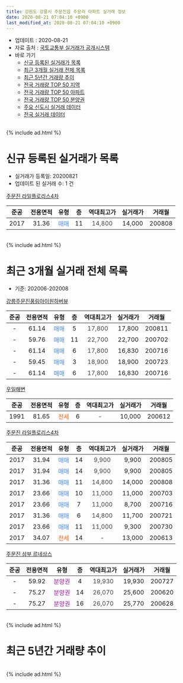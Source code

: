 ```yaml
---
title: 강원도 강릉시 주문진읍 주문리 아파트 실거래 정보
date: 2020-08-21 07:04:10 +0900
last_modified_at: 2020-08-21 07:04:10 +0900
---
```


* 업데이트 : 2020-08-21
* 자료 출처 : [국토교통부 실거래가 공개시스템](http://rt.molit.go.kr)
* 바로 가기
    * [신규 등록된 실거래가 목록](#신규-등록된-실거래가-목록)
    * [최근 3개월 실거래 전체 목록](#최근-3개월-실거래-전체-목록)
    * [최근 5년간 거래량 추이](#최근-5년간-거래량-추이)
    * [전국 거래량 TOP 50 지역](https://inasie.github.io/apt-trade-info/최근-3개월-전국에서-가장-거래가-많이-발생한-지역)
    * [전국 거래량 TOP 50 아파트](https://inasie.github.io/apt-trade-info/최근-3개월-전국에서-가장-거래가-많이-발생한-아파트)
    * [전국 거래량 TOP 50 분양권](https://inasie.github.io/apt-trade-info/최근-3개월-전국에서-가장-거래가-많이-발생한-분양권)
    * [주요 신도시 실거래 데이터](https://inasie.github.io/apt-trade-info/주요-신도시)
    * [전국 실거래 데이터](https://inasie.github.io/apt-trade-info/전국)
<br>
{% include ad.html %}
<br>

# 신규 등록된 실거래가 목록
* 실거래가 등록일: 20200821
* 업데이트 된 실거래 수: 1 건


[주문진 라일플로리스4차](https://search.naver.com/search.naver?query=%EA%B0%95%EC%9B%90%EB%8F%84+%EA%B0%95%EB%A6%89%EC%8B%9C+%EC%A3%BC%EB%AC%B8%EC%A7%84%EC%9D%8D+%EC%A3%BC%EB%AC%B8%EB%A6%AC+%EC%A3%BC%EB%AC%B8%EC%A7%84+%EB%9D%BC%EC%9D%BC%ED%94%8C%EB%A1%9C%EB%A6%AC%EC%8A%A44%EC%B0%A8)

|준공|전용면적|유형|층|역대최고가|실거래가|거래월|
|:---:|:---:|:---:|:---:|:---:|:---:|:---:|
|2017|31.36|<span style="color:#4285f3">매매</span>|11|<span style="color:#444444">14,800</span>|14,000|200808|


<br>
{% include ad.html %}
<br>

# 최근 3개월 실거래 전체 목록
* 기준: 202006-202008


[강릉주문진풍림아이원하버뷰](https://search.naver.com/search.naver?query=%EA%B0%95%EC%9B%90%EB%8F%84+%EA%B0%95%EB%A6%89%EC%8B%9C+%EC%A3%BC%EB%AC%B8%EC%A7%84%EC%9D%8D+%EC%A3%BC%EB%AC%B8%EB%A6%AC+%EA%B0%95%EB%A6%89%EC%A3%BC%EB%AC%B8%EC%A7%84%ED%92%8D%EB%A6%BC%EC%95%84%EC%9D%B4%EC%9B%90%ED%95%98%EB%B2%84%EB%B7%B0)

|준공|전용면적|유형|층|역대최고가|실거래가|거래월|
|:---:|:---:|:---:|:---:|:---:|:---:|:---:|
|-|61.14|<span style="color:#4285f3">매매</span>|5|<span style="color:#444444">17,800</span>|17,800|200811|
|-|59.76|<span style="color:#4285f3">매매</span>|11|<span style="color:#444444">22,700</span>|22,700|200702|
|-|61.14|<span style="color:#4285f3">매매</span>|6|<span style="color:#444444">17,800</span>|16,830|200716|
|-|59.45|<span style="color:#4285f3">매매</span>|3|<span style="color:#444444">18,900</span>|18,900|200723|
|-|61.14|<span style="color:#4285f3">매매</span>|6|<span style="color:#444444">17,800</span>|16,830|200716|

[우일해변](https://search.naver.com/search.naver?query=%EA%B0%95%EC%9B%90%EB%8F%84+%EA%B0%95%EB%A6%89%EC%8B%9C+%EC%A3%BC%EB%AC%B8%EC%A7%84%EC%9D%8D+%EC%A3%BC%EB%AC%B8%EB%A6%AC+%EC%9A%B0%EC%9D%BC%ED%95%B4%EB%B3%80)

|준공|전용면적|유형|층|역대최고가|실거래가|거래월|
|:---:|:---:|:---:|:---:|:---:|:---:|:---:|
|1991|81.65|<span style="color:#ff5a00">전세</span>|6|<span style="color:#444444">-</span>|10,000|200612|

[주문진 라일플로리스4차](https://search.naver.com/search.naver?query=%EA%B0%95%EC%9B%90%EB%8F%84+%EA%B0%95%EB%A6%89%EC%8B%9C+%EC%A3%BC%EB%AC%B8%EC%A7%84%EC%9D%8D+%EC%A3%BC%EB%AC%B8%EB%A6%AC+%EC%A3%BC%EB%AC%B8%EC%A7%84+%EB%9D%BC%EC%9D%BC%ED%94%8C%EB%A1%9C%EB%A6%AC%EC%8A%A44%EC%B0%A8)

|준공|전용면적|유형|층|역대최고가|실거래가|거래월|
|:---:|:---:|:---:|:---:|:---:|:---:|:---:|
|2017|31.94|<span style="color:#4285f3">매매</span>|14|<span style="color:#444444">9,900</span>|9,900|200805|
|2017|31.94|<span style="color:#4285f3">매매</span>|14|<span style="color:#444444">9,900</span>|9,900|200805|
|2017|31.36|<span style="color:#4285f3">매매</span>|11|<span style="color:#444444">14,800</span>|14,000|200808|
|2017|23.66|<span style="color:#4285f3">매매</span>|10|<span style="color:#444444">11,000</span>|11,000|200703|
|2017|23.66|<span style="color:#4285f3">매매</span>|7|<span style="color:#444444">11,000</span>|8,700|200716|
|2017|31.36|<span style="color:#4285f3">매매</span>|6|<span style="color:#444444">14,800</span>|11,700|200721|
|2017|23.66|<span style="color:#4285f3">매매</span>|11|<span style="color:#444444">11,000</span>|9,300|200730|
|2017|34.07|<span style="color:#ff5a00">전세</span>|14|<span style="color:#444444">-</span>|13,000|200613|

[주문진 삼부 르네상스](https://search.naver.com/search.naver?query=%EA%B0%95%EC%9B%90%EB%8F%84+%EA%B0%95%EB%A6%89%EC%8B%9C+%EC%A3%BC%EB%AC%B8%EC%A7%84%EC%9D%8D+%EC%A3%BC%EB%AC%B8%EB%A6%AC+%EC%A3%BC%EB%AC%B8%EC%A7%84+%EC%82%BC%EB%B6%80+%EB%A5%B4%EB%84%A4%EC%83%81%EC%8A%A4)

|준공|전용면적|유형|층|역대최고가|실거래가|거래월|
|:---:|:---:|:---:|:---:|:---:|:---:|:---:|
|-|59.92|<span style="color:#9C11A5">분양권</span>|4|<span style="color:#444444">19,930</span>|19,930|200727|
|-|75.27|<span style="color:#9C11A5">분양권</span>|14|<span style="color:#444444">26,070</span>|25,600|200620|
|-|75.27|<span style="color:#9C11A5">분양권</span>|16|<span style="color:#444444">26,070</span>|25,770|200628|


<br>
{% include ad.html %}
<br>

# 최근 5년간 거래량 추이


<div style="width:100%;">
    <canvas id="deal_progress" height="200"></canvas>
</div>

<script>
new Chart(document.getElementById("deal_progress"), {
    type: 'line',
    data: {
        labels: ['201508','201509','201510','201511','201512','201601','201602','201603','201604','201605','201606','201607','201608','201609','201610','201611','201612','201701','201702','201703','201704','201705','201706','201707','201708','201709','201710','201711','201712','201801','201802','201803','201804','201805','201806','201807','201808','201809','201810','201811','201812','201901','201902','201903','201904','201905','201906','201907','201908','201909','201910','201911','201912','202001','202002','202003','202004','202005','202006','202007','202008'],
        datasets: [{
            label: '매매',
            pointRadius: 1,
            data: [2, 7, 0, 2, 2, 2, 2, 1, 0, 1, 1, 0, 2, 1, 4, 0, 1, 0, 0, 2, 0, 2, 1, 2, 0, 1, 1, 0, 0, 2, 1, 6, 4, 6, 5, 6, 4, 1, 6, 8, 5, 21, 14, 13, 4, 3, 2, 5, 5, 2, 5, 29, 1, 10, 8, 5, 2, 10, 2, 9, 4],
            borderColor: "rgba(255, 201, 14, 1)",
            backgroundColor: "rgba(255, 201, 14, 0.5)",
            fill: false,
            lineTension: 0
        },{
            label: '전월세',
            pointRadius: 1,
            data: [0, 0, 1, 1, 0, 1, 0, 0, 1, 0, 0, 0, 0, 1, 0, 0, 1, 0, 0, 1, 2, 0, 0, 0, 0, 1, 0, 1, 0, 0, 0, 1, 0, 1, 0, 0, 0, 0, 0, 0, 1, 1, 4, 10, 8, 2, 0, 0, 0, 2, 1, 3, 2, 1, 5, 1, 2, 3, 2, 0, 0],
            borderColor: "rgba(0, 141, 185, 1)",
            backgroundColor: "rgba(0, 141, 185, 0.5)",
            fill: false,
            lineTension: 0
        }
        ]
    },
    options: {
        responsive: true,
        title: {
            display: false
        },
        tooltips: {
            mode: 'index',
            intersect: false
        },
        hover: {
            mode: 'nearest',
            intersect: true
        },
        scales: {
            xAxes: [{
                display: true,
                scaleLabel: {
                    display: true,
                    labelString: '년/월'
                }
            }],
            yAxes: [{
                display: true,
                ticks: {
                    suggestedMin: 0,
                },
                scaleLabel: {
                    display: true,
                    labelString: '실거래 수'
                }
            }]
        }
    }
});

</script>


<br>
{% include ad.html %}
<br>

